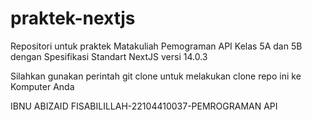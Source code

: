 # praktek-nextjs

Repositori untuk praktek Matakuliah Pemograman API Kelas 5A dan 5B dengan Spesifikasi Standart NextJS versi 14.0.3 

Silahkan gunakan perintah git clone untuk melakukan clone repo ini ke Komputer Anda 


IBNU ABIZAID FISABILILLAH-22104410037-PEMROGRAMAN API
